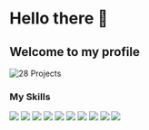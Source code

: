 # Hello there 👋

## Welcome to my profile

![28 Projects](https://shields.io/badge/Projects-28-blue) 

### My Skills

[![](https://img.shields.io/badge/-HTML5-yellow?logo=html5)](#)
[![](https://img.shields.io/badge/-CSS3-blue?logo=css3)](#)
[![](https://img.shields.io/badge/-JavaScript-red?logo=javascript)](#)
[![](https://img.shields.io/badge/-jQuery-lightblue?logo=jQuery)](#)
[![](https://img.shields.io/badge/-ReactJS-coral?logo=react)](#)
[![](https://img.shields.io/badge/-Bootstrap-white?logo=bootstrap)](#)
[![](https://img.shields.io/badge/-Canva-gray?logo=canva)](#)
[![](https://img.shields.io/badge/-Wordpress-gree?logo=wordpress)](#)
[![](https://img.shields.io/badge/-Git-pink?logo=git)](#)
[![](https://img.shields.io/badge/-GitHub-black?logo=github)](#)

